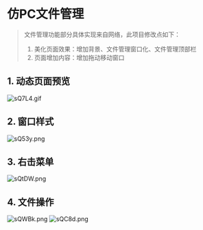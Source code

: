 # 仿PC文件管理
> 文件管理功能部分具体实现来自网络，此项目修改点如下：
> 1. 美化页面效果：增加背景、文件管理窗口化、文件管理顶部栏
> 2. 页面增加内容：增加拖动移动窗口
## 1. 动态页面预览
![sQ7L4.gif](https://s1.328888.xyz/2022/06/20/sQ7L4.gif)
## 2. 窗口样式
![sQ53y.png](https://s1.328888.xyz/2022/06/20/sQ53y.png)
## 3. 右击菜单
![sQtDW.png](https://s1.328888.xyz/2022/06/20/sQtDW.png)
## 4. 文件操作
![sQWBk.png](https://s1.328888.xyz/2022/06/20/sQWBk.png)
![sQC8d.png](https://s1.328888.xyz/2022/06/20/sQC8d.png)